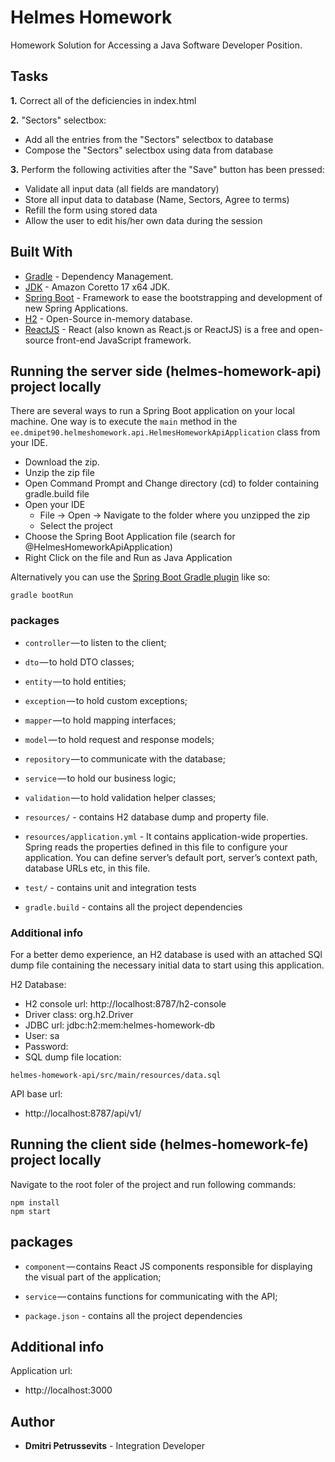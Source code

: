 # Helmes Homework

Homework Solution for Accessing a Java Software Developer Position.

## Tasks

<b>1.</b> Correct all of the deficiencies in index.html

<b>2.</b> "Sectors" selectbox:
- Add all the entries from the "Sectors" selectbox to database
- Compose the "Sectors" selectbox using data from database

<b>3.</b> Perform the following activities after the "Save" button has been pressed:
- Validate all input data (all fields are mandatory)
- Store all input data to database (Name, Sectors, Agree to terms)
- Refill the form using stored data 
- Allow the user to edit his/her own data during the session

## Built With

* 	[Gradle](https://gradle.org/) - Dependency Management.
* 	[JDK](https://docs.aws.amazon.com/corretto/latest/corretto-17-ug/downloads-list.html) - Amazon Coretto 17 x64 JDK.
* 	[Spring Boot](https://spring.io/projects/spring-boot) - Framework to ease the bootstrapping and development of new Spring Applications.
* 	[H2](https://www.h2database.com/html/main.html) - Open-Source in-memory database.
* 	[ReactJS](https://react.dev) - React (also known as React.js or ReactJS) is a free and open-source front-end JavaScript framework.

## Running the server side (helmes-homework-api) project locally

There are several ways to run a Spring Boot application on your local machine. One way is to execute the `main` method in the `ee.dmipet90.helmeshomework.api.HelmesHomeworkApiApplication` class from your IDE.

- Download the zip.
- Unzip the zip file
- Open Command Prompt and Change directory (cd) to folder containing gradle.build file
- Open your IDE 
   - File -> Open -> Navigate to the folder where you unzipped the zip
   - Select the project
- Choose the Spring Boot Application file (search for @HelmesHomeworkApiApplication)
- Right Click on the file and Run as Java Application

Alternatively you can use the [Spring Boot Gradle plugin](https://docs.spring.io/spring-boot/docs/1.5.16.RELEASE/reference/html/using-boot-running-your-application.html#using-boot-running-with-the-gradle-plugin) like so:

```shell
gradle bootRun
```

### packages

- `controller` — to listen to the client;
- `dto` — to hold DTO classes;
- `entity` — to hold entities;
- `exception` — to hold custom exceptions;
- `mapper` — to hold mapping interfaces;
- `model` — to hold request and response models;
- `repository` — to communicate with the database;
- `service` — to hold our business logic;
- `validation` — to hold validation helper classes;
- `resources/` - contains H2 database dump and property file.
- `resources/application.yml` - It contains application-wide properties. Spring reads the properties defined in this file to configure your application. You can define server’s default port, server’s context path, database URLs etc, in this file.

- `test/` - contains unit and integration tests

- `gradle.build` - contains all the project dependencies

### Additional info

For a better demo experience, an H2 database is used with an attached SQl dump file containing the necessary initial data to start using this application.

H2 Database:
- H2 console url: http://localhost:8787/h2-console
- Driver class: org.h2.Driver
- JDBC url: jdbc:h2:mem:helmes-homework-db
- User: sa
- Password:
- SQL dump file location:

```shell
helmes-homework-api/src/main/resources/data.sql
```

API base url:
- http://localhost:8787/api/v1/

## Running the client side (helmes-homework-fe) project locally

Navigate to the root foler of the project and run following commands:

```shell
npm install
npm start
```

## packages

- `component` — contains React JS components responsible for displaying the visual part of the application;
- `service` — contains functions for communicating with the API;

- `package.json` - contains all the project dependencies

## Additional info

Application url:
- http://localhost:3000


## Author

- <b>Dmitri Petrussevits</b> - Integration Developer